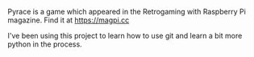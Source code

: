 Pyrace is a game which appeared in the Retrogaming with Raspberry Pi magazine.
Find it at https://magpi.cc

I've been using this project to learn how to use git and learn a bit more python
in the process. 


